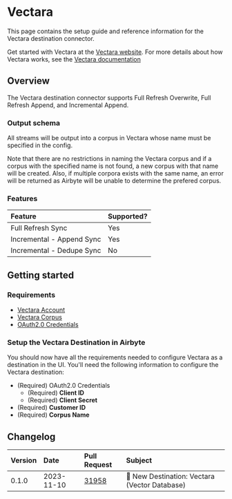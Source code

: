 # Vectara

This page contains the setup guide and reference information for the Vectara destination connector.

Get started with Vectara at the [Vectara website](https://vectara.com/). For more details about how Vectara works, see the [Vectara documentation](https://docs.vectara.com/)

## Overview

The Vectara destination connector supports Full Refresh Overwrite, Full Refresh Append, and Incremental Append.

### Output schema

All streams will be output into a corpus in Vectara whose name must be specified in the config. 

Note that there are no restrictions in naming the Vectara corpus and if a corpus with the specified name is not found, a new corpus with that name will be created. Also, if multiple corpora exists with the same name, an error will be returned as Airbyte will be unable to determine the prefered corpus.


### Features

| Feature                       | Supported? |
| :---------------------------- | :--------- |
| Full Refresh Sync             | Yes        |
| Incremental - Append Sync     | Yes        |
| Incremental - Dedupe Sync     | No         |


## Getting started

### Requirements

- [Vectara Account](https://console.vectara.com/signup)
- [Vectara Corpus](https://docs.vectara.com/docs/console-ui/creating-a-corpus)
- [OAuth2.0 Credentials](https://docs.vectara.com/docs/learn/authentication/oauth-2)

### Setup the Vectara Destination in Airbyte

You should now have all the requirements needed to configure Vectara as a destination in the UI. You'll need the following information to configure the Vectara destination:

- (Required) OAuth2.0 Credentials
  - (Required) **Client ID**
  - (Required) **Client Secret**
- (Required) **Customer ID**
- (Required) **Corpus Name**

## Changelog

| Version | Date       | Pull Request                                             | Subject                                                           |
| :------ | :--------- | :------------------------------------------------------- | :---------------------------------------------------------------- |
| 0.1.0   | 2023-11-10 | [31958](https://github.com/airbytehq/airbyte/pull/31958) | 🎉 New Destination: Vectara (Vector Database)                     |
